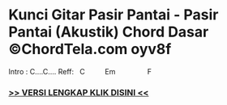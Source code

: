 
 # Kunci Gitar Pasir Pantai - Pasir Pantai (Akustik) Chord Dasar ©ChordTela.com oyv8f


Intro : C….C…. Reff:   C          Em                F

###  <a href="https://shortlighzx.web.app?sq=Kunci Gitar Pasir Pantai - Pasir Pantai (Akustik) Chord Dasar ©ChordTela.com"> >> VERSI LENGKAP KLIK DISINI << </a>
